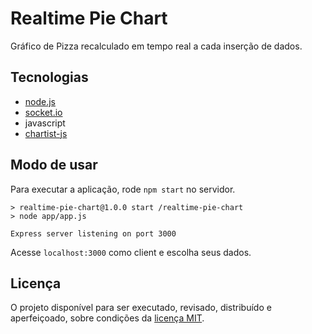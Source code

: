 # Realtime Pie Chart

Gráfico de Pizza recalculado em tempo real a cada inserção de dados.

## Tecnologias

* [node.js]
* [socket.io]
* javascript
* [chartist-js]

## Modo de usar

Para executar a aplicação, rode `npm start` no servidor.

```
> realtime-pie-chart@1.0.0 start /realtime-pie-chart
> node app/app.js

Express server listening on port 3000
```

Acesse `localhost:3000` como client e escolha seus dados.

## Licença

O projeto disponível para ser executado, revisado, distribuído e aperfeiçoado, sobre condições da [licença MIT].

[node.js]: http://nodejs.org/
[socket.io]: http://socket.io/
[chartist-js]: http://gionkunz.github.io/chartist-js/
[licença MIT]: LICENSE
